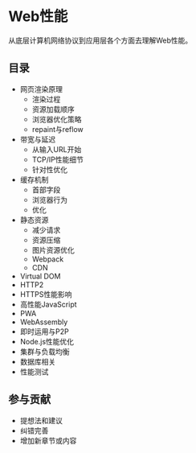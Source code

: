 # Web性能

从底层计算机网络协议到应用层各个方面去理解Web性能。

## 目录

* 网页渲染原理
    * 渲染过程
    * 资源加载顺序
    * 浏览器优化策略
    * repaint与reflow
* 带宽与延迟
    * 从输入URL开始
    * TCP/IP性能细节
    * 针对性优化
* 缓存机制
    * 首部字段
    * 浏览器行为
    * 优化
* 静态资源
    * 减少请求
    * 资源压缩
    * 图片资源优化
    * Webpack
    * CDN
* Virtual DOM
* HTTP2
* HTTPS性能影响
* 高性能JavaScript
* PWA
* WebAssembly
* 即时运用与P2P
* Node.js性能优化
* 集群与负载均衡
* 数据库相关
* 性能测试

## 参与贡献

* 提想法和建议
* 纠错完善
* 增加新章节或内容

